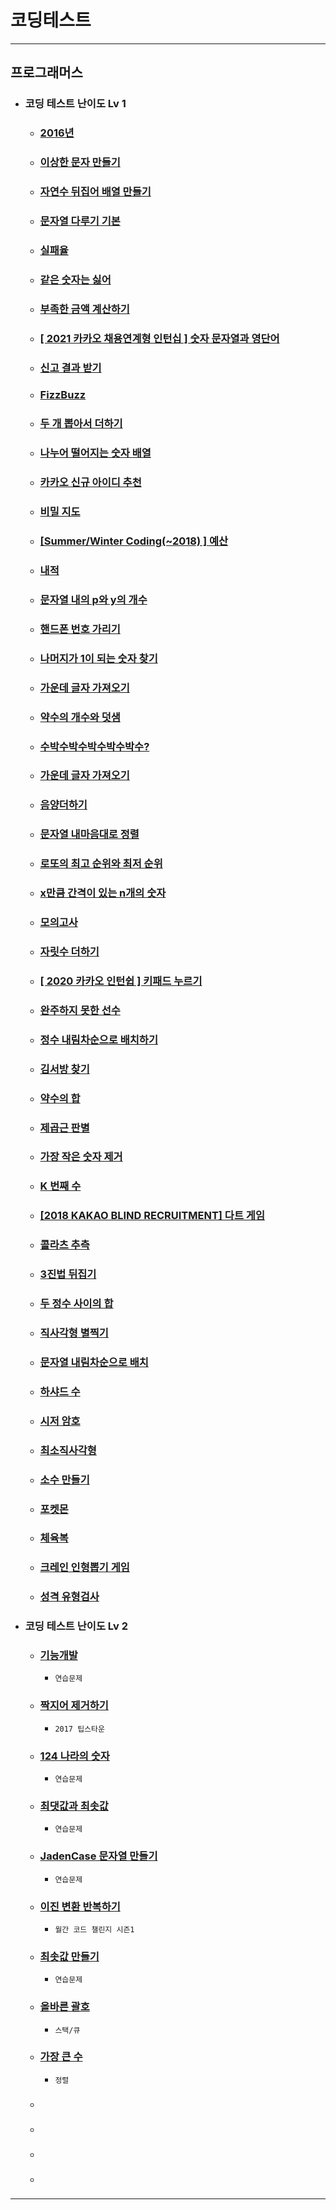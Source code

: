 # 코딩테스트

---

## 프로그래머스
+ ### 코딩 테스트 난이도 Lv 1

  + ### [2016년](src/components/programmers/levelOne/dayOfTheWeek.jsx)
  
  + ### [이상한 문자 만들기](src/components/programmers/levelOne/weirdLetters.jsx)

  + ### [자연수 뒤집어 배열 만들기](src/components/programmers/levelOne/numberOfArray.jsx)

  + ### [문자열 다루기 기본](src/components/programmers/levelOne/string.jsx)

  + ### [실패율](src/components/programmers/levelOne/failureRate.jsx)

  + ### [같은 숫자는 싫어](src/components/programmers/levelOne/sameNumber.jsx)

  + ### [부족한 금액 계산하기](src/components/programmers/levelOne/insufficient.jsx)

  + ### [[ 2021 카카오 채용연계형 인턴십 ] 숫자 문자열과 영단어](src/components/programmers/levelOne/numStrEn.jsx)

  + ### [신고 결과 받기](src/components/programmers/levelOne/userReports.jsx)

  + ### [FizzBuzz](src/components/programmers/levelOne/fizz.jsx)

  + ### [두 개 뽑아서 더하기](src/components/programmers/levelOne/dayOfTheWeek.jsx)

  + ### [나누어 떨어지는 숫자 배열](src/components/programmers/levelOne/arrDivision.jsx)

  + ### [카카오 신규 아이디 추천](src/components/programmers/levelOne/idSuggestion.jsx)

  + ### [비밀 지도](src/components/programmers/levelOne/secretMap.jsx)

  + ### [[Summer/Winter Coding(~2018) ] 예산](src/components/programmers/levelOne/budget.jsx)

  + ### [내적](src/components/programmers/levelOne/dotProduct.jsx)
 
  + ### [문자열 내의 p와 y의 개수](src/components/programmers/levelOne/numberOfCharacters.jsx)

  + ### [핸드폰 번호 가리기](src/components/programmers/levelOne/hideCellPhoneNum.jsx)

  + ### [나머지가 1이 되는 숫자 찾기](src/components/programmers/levelOne/findTheRemainder.jsx)

  + ### [가운데 글자 가져오기](src/components/programmers/levelOne/middleLetter.jsx)

  + ### [약수의 개수와 덧샘](src/components/programmers/levelOne/numberAndAdditionOfFactors.jsx)

  + ### [수박수박수박수박수박수?](src/components/programmers/levelOne/stringRepetition.jsx)
  
  + ### [가운데 글자 가져오기](src/components/programmers/levelOne/middleLetter.jsx)

  + ### [음양더하기](src/components/programmers/levelOne/addYinAndYang.jsx)
 
  + ### [문자열 내마음대로 정렬](src/components/programmers/levelOne/sortingStringsMyOwnWay.jsx)

  + ### [로또의 최고 순위와 최저 순위](src/components/programmers/levelOne/lotteryRanking.jsx)

  + ### [x만큼 간격이 있는 n개의 숫자](src/components/programmers/levelOne/nNumbersSpacedByX.jsx)

  + ### [모의고사](src/components/programmers/levelOne/mockExam.jsx)

  + ### [자릿수 더하기](src/components/programmers/levelOne/addNumbers.jsx)

  + ### [[ 2020 카카오 인턴쉽 ] 키패드 누르기](src/components/programmers/levelOne/keypadPress.jsx)
  
  + ### [완주하지 못한 선수](src/components/programmers/levelOne/athletesWhoDidNotFinish.jsx)
  
  + ### [정수 내림차순으로 배치하기](src/components/programmers/levelOne/placeIntegersInDescendingOrder.jsx)
  
  + ### [김서방 찾기](src/components/programmers/levelOne/findKimSeobang.jsx)
  
  + ### [약수의 합](src/components/programmers/levelOne/sumOfFactors.jsx)

  + ### [제곱근 판별](src/components/programmers/levelOne/squareRootTest.jsx)

  + ### [가장 작은 숫자 제거](src/components/programmers/levelOne/removeSmallestNumber.jsx)

  + ### [K 번째 수](src/components/programmers/levelOne/kthNumber.jsx)

  + ### [[2018 KAKAO BLIND RECRUITMENT] 다트 게임](src/components/programmers/levelOne/dartGame.jsx)

  + ### [콜라츠 추측](src/components/programmers/levelOne/colatzGuess.jsx)

  + ### [3진법 뒤집기](src/components/programmers/levelOne/ternaryFlip.jsx)

  + ### [두 정수 사이의 합](src/components/programmers/levelOne/sumBetweenTwoIntegers.jsx)

  + ### [직사각형 별찍기](src/components/programmers/levelOne/rectangularStar.jsx)

  + ### [문자열 내림차순으로 배치](src/components/programmers/levelOne/placeStringsInDescendingOrder.jsx)

  + ### [하샤드 수](src/components/programmers/levelOne/numberOfHashes.jsx)

  + ### [시저 암호](src/components/programmers/levelOne/caesarCipher.jsx)

  + ### [최소직사각형](src/components/programmers/levelOne/minimumRectangle.jsx)

  + ### [소수 만들기](src/components/programmers/levelOne/makeADecimal.jsx)

  + ### [포켓몬](src/components/programmers/levelOne/pokemon.jsx)

  + ### [체육복](src/components/programmers/levelOne/gymSuit.jsx)

  + ### [크레인 인형뽑기 게임](src/components/programmers/levelOne/cranePuppetGame.jsx)

  + ### [성격 유형검사](src/components/programmers/levelOne/personalityTypeCheck.jsx)

+ ### 코딩 테스트 난이도 Lv 2
  + ### [기능개발](src/components/programmers/levelTwo/functionDevelopment.jsx)
    + `연습문제`
  + ### [짝지어 제거하기](src/components/programmers/levelTwo/pairToRemove.jsx)
    + `2017 팁스타운`
  + ### [124 나라의 숫자](src/components/programmers/levelTwo/country124Number.jsx)
    + `연습문제`
  + ### [최댓값과 최솟값](src/components/programmers/levelTwo/maxAndMin.jsx)
    + `연습문제`
  + ### [JadenCase 문자열 만들기](src/components/programmers/levelTwo/jadenCaseCreateString.jsx)
    + `연습문제`
  + ### [이진 변환 반복하기](src/components/programmers/levelTwo/binaryTransformRepeat.jsx)
    + `월간 코드 챌린지 시즌1`
  + ### [최솟값 만들기](src/components/programmers/levelTwo/createAMinimum.jsx)
    + `연습문제`
  + ### [올바른 괄호](src/components/programmers/levelTwo/correctParenthesis.jsx)
    + `스택/큐`
  + ### [가장 큰 수](src/components/programmers/levelTwo/biggestNumber.jsx)
    + `정렬`
  + ### []()

  + ### []()

  + ### []()

  + ### []()
---